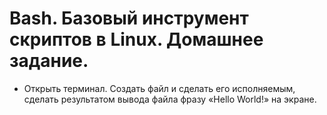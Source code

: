 # Bash. Базовый инструмент скриптов в Linux. Домашнее задание.

* Открыть терминал. Создать файл и сделать его исполняемым, сделать результатом вывода файла фразу «Hello World!» на экране.
